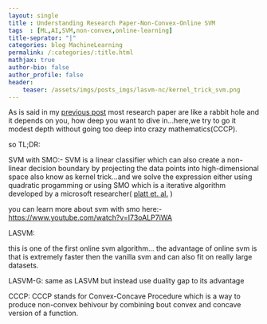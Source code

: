 ```yaml
---
layout: single
title : Understanding Research Paper-Non-Convex-Online SVM
tags  : [ML,AI,SVM,non-convex,online-learning]
title-seprator: "|"
categories: blog MachineLearning
permalink: /:categories/:title.html
mathjax: true
author-bio: false
author_profile: false
header:
    teaser: /assets/imgs/posts_imgs/lasvm-nc/kernel_trick_svm.png
---
```



As is said in my <a href="#">previous post</a> most research paper are like a rabbit hole and it depends on you, how deep you want to dive in...here,we try to go it modest depth without going too deep into crazy mathematics(CCCP).

so TL;DR:

SVM with SMO:-
SVM is a linear classifier which can also create a non-linear decision boundary by projecting the data points into high-dimensional space also know as kernel trick...and we solve the expression either using quadratic progamming or using SMO which is a iterative algorithm developed by a microsoft researcher( <a href="https://www.microsoft.com/en-us/research/wp-content/uploads/2016/02/tr-98-14.pdf">platt et. al.</a> )

you can learn more about svm with smo here:-
https://www.youtube.com/watch?v=I73oALP7iWA

LASVM:

this is one of the first online svm algorithm... the advantage of online svm is that is extremely faster then the vanilla svm and can also fit on really large datasets.

LASVM-G:
same as LASVM but instead use duality gap to its advantage

CCCP:
CCCP stands for Convex-Concave Procedure which is a way to produce non-convex behivour by combining bout convex and concave version of a function.


